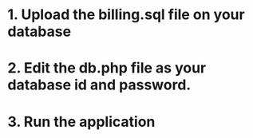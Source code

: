<h1>1. Upload the billing.sql file on your database</h1>
<h1>2. Edit the db.php file as your database id and password.</h1>
<h1>3. Run the application</h1>
